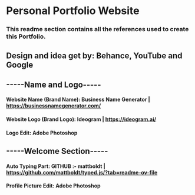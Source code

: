 # Personal Portfolio Website

### This readme section contains all the references used to create this Portfolio.

## Design and idea get by: Behance, YouTube and Google 

## -----Name and Logo-----

#### Website Name (Brand Name): Business Name Generator | https://businessnamegenerator.com/
#### Website Logo (Brand Logo): Ideogram | https://ideogram.ai/
#### Logo Edit: Adobe Photoshop

## -----Welcome Section-----

#### Auto Typing Part: GITHUB :- mattboldt | https://github.com/mattboldt/typed.js/?tab=readme-ov-file
#### Profile Picture Edit: Adobe Photoshop